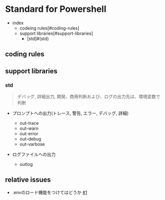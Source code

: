 # Standard for Powershell
* index
  * codeing rules[#coding-rules]
  * support libraries[#support-libraries]
    - [std]#(std)

## coding rules

## support libraries
### std

> デバッグ, 詳細出力, 開発、商用判断および、ログの出力先は、環境変数で判断
* プロンプトへの出力(トレース, 警告, エラー, デバッグ, 詳細)
  - out-trace
  - out-warn
  - out-error
  - out-debug
  - out-varbose

* ログファイルへの出力
  - outlog


## relative issues
* .envのロード機能をつけてはどうか [#1](https://github.com/taigamorikawa/standards/issues/1#issue-1550299110)
